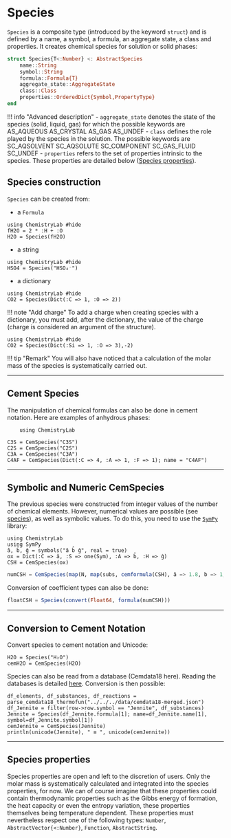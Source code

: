 
# Species

`Species` is a composite type (introduced by the keyword `struct`) and is defined by a name, a symbol, a formula, an aggregate state, a class and properties. It creates chemical species for solution or solid phases:

```julia
struct Species{T<:Number} <: AbstractSpecies
    name::String
    symbol::String
    formula::Formula{T}
    aggregate_state::AggregateState
    class::Class
    properties::OrderedDict{Symbol,PropertyType}
end
```

!!! info "Advanced description"
    - `aggregate_state` denotes the state of the species (solid, liquid, gas) for which the possible keywords are AS_AQUEOUS AS_CRYSTAL AS_GAS AS_UNDEF
    - `class` defines the role played by the species in the solution. The possible keywords are SC_AQSOLVENT SC_AQSOLUTE SC_COMPONENT SC_GAS_FLUID SC_UNDEF
    - `properties` refers to the set of properties intrinsic to the species. These properties are detailed below ([Species properties](@ref)). 

## Species construction

`Species` can be created from:
- a `Formula`

```@example
using ChemistryLab #hide
fH2O = 2 * :H + :O
H2O = Species(fH2O)
```

- a string
```@example
using ChemistryLab #hide
HSO4 = Species("HSO₄⁻")
```

- a dictionary
```@example
using ChemistryLab #hide
CO2 = Species(Dict(:C => 1, :O => 2))
```

!!! note "Add charge"
    To add a charge when creating species with a dictionary, you must add, after the dictionary, the value of the charge (charge is considered an argument of the structure).

```@example
using ChemistryLab #hide
CO2 = Species(Dict(:Si => 1, :O => 3),-2)
```

!!! tip "Remark"
    You will also have noticed that a calculation of the molar mass of the species is systematically carried out.

---

## Cement Species

The manipulation of chemical formulas can also be done in cement notation. Here are examples of anhydrous phases:

```@setup example_cemspecies
    using ChemistryLab
```

```@example example_cemspecies
C3S = CemSpecies("C3S")
C2S = CemSpecies("C2S")
C3A = CemSpecies("C3A")
C4AF = CemSpecies(Dict(:C => 4, :A => 1, :F => 1); name = "C4AF")
```
---

## Symbolic and Numeric CemSpecies

The previous species were constructed from integer values ​​of the number of chemical elements. However, numerical values ​​are possible (see [species](./databases.md#formulas)), as well as symbolic values. To do this, you need to use the [`SymPy`](https://github.com/JuliaPy/SymPy.jl) library:

```@example sympy1
using ChemistryLab
using SymPy
â, b̂, ĝ = symbols("â b̂ ĝ", real = true)
ox = Dict(:C => â, :S => one(Sym), :A => b̂, :H => ĝ)
CSH = CemSpecies(ox)
```

```julia
numCSH = CemSpecies(map(N, map(subs, cemformula(CSH), â => 1.8, b̂ => 1, ĝ => 5)))
```

Conversion of coefficient types can also be done:

```julia
floatCSH = Species(convert(Float64, formula(numCSH)))
```

---

## Conversion to Cement Notation

Convert species to cement notation and Unicode:

```@example example_cemspecies
H2O = Species("H₂O")
cemH2O = CemSpecies(H2O)
```

Species can also be read from a database (Cemdata18 here). Reading the databases is detailed [here](./databases.md#Database-Interoperability). Conversion is then possible:

```@example example_cemspecies
df_elements, df_substances, df_reactions = parse_cemdata18_thermofun("../../../data/cemdata18-merged.json")
df_Jennite = filter(row->row.symbol == "Jennite", df_substances)
Jennite = Species(df_Jennite.formula[1]; name=df_Jennite.name[1], symbol=df_Jennite.symbol[1])
cemJennite = CemSpecies(Jennite)
println(unicode(Jennite), " ≡ ", unicode(cemJennite))
```

---

## Species properties

Species properties are open and left to the discretion of users. Only the molar mass is systematically calculated and integrated into the species properties, for now. We can of course imagine that these properties could contain thermodynamic properties such as the Gibbs energy of formation, the heat capacity or even the entropy variation, these properties themselves being temperature dependent. These properties must nevertheless respect one of the following types: `Number`, `AbstractVector{<:Number}`, `Function`, `AbstractString`.
